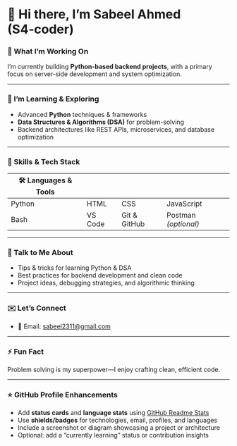 # 👋 Hi there, I’m **Sabeel Ahmed** (S4‑coder)

### 🔭 What I’m Working On  
I’m currently building **Python-based backend projects**, with a primary focus on server-side development and system optimization.

---

### 🌱 I’m Learning & Exploring  
- Advanced **Python** techniques & frameworks  
- **Data Structures & Algorithms (DSA)** for problem-solving  
- Backend architectures like REST APIs, microservices, and database optimization

---

### 🔧 Skills & Tech Stack  
| 🛠️ Languages & Tools | | | |
|------------------|----------------|------------------|------------------|
| Python           | HTML           | CSS              | JavaScript       |
| Bash             | VS Code        | Git & GitHub     | Postman *(optional)* |

---

### 💬 Talk to Me About  
- Tips & tricks for learning Python & DSA  
- Best practices for backend development and clean code  
- Project ideas, debugging strategies, and algorithmic thinking

---

### ✉️ Let’s Connect  
- 📧 Email: <sabeel2311@gmail.com>

---

### ⚡ Fun Fact  
Problem solving is my superpower—I enjoy crafting clean, efficient code.

---

### ⭐ GitHub Profile Enhancements
- Add **status cards** and **language stats** using [GitHub Readme Stats](https://github.com/anuraghazra/github-readme-stats)  
- Use **shields/badges** for technologies, email, profiles, and languages  
- Include a screenshot or diagram showcasing a project or architecture  
- Optional: add a “currently learning” status or contribution insights

